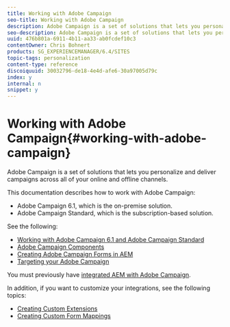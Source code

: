 ```yaml
---
title: Working with Adobe Campaign
seo-title: Working with Adobe Campaign
description: Adobe Campaign is a set of solutions that lets you personalize and deliver campaigns across all of your online and offline channels.
seo-description: Adobe Campaign is a set of solutions that lets you personalize and deliver campaigns across all of your online and offline channels.
uuid: 476b801a-6911-4b11-aa33-ab0fcdef10c3
contentOwner: Chris Bohnert
products: SG_EXPERIENCEMANAGER/6.4/SITES
topic-tags: personalization
content-type: reference
discoiquuid: 30032796-de18-4e4d-afe6-30a97005d79c
index: y
internal: n
snippet: y
---
```


# Working with Adobe Campaign{#working-with-adobe-campaign}

Adobe Campaign is a set of solutions that lets you personalize and deliver campaigns across all of your online and offline channels.

This documentation describes how to work with Adobe Campaign:

* Adobe Campaign 6.1, which is the on-premise solution. 
* Adobe Campaign Standard, which is the subscription-based solution.

See the following:

* [Working with Adobe Campaign 6.1 and Adobe Campaign Standard](../../../sites/classic-ui-authoring/using/classic-personalization-ac-campaign.md)
* [Adobe Campaign Components](../../../sites/classic-ui-authoring/using/classic-personalization-ac-components.md)
* [Creating Adobe Campaign Forms in AEM](../../../sites/classic-ui-authoring/using/classic-personalization-ac-forms.md)
* [Targeting your Adobe Campaign](../../../sites/classic-ui-authoring/using/classic-personalization-ac-target.md)

You must previously have [integrated AEM with Adobe Campaign](../../../sites/administering/using/campaign.md).

In addition, if you want to customize your integrations, see the following topics:

* [Creating Custom Extensions](../../../sites/developing/using/extending-campaign-extensions.md)
* [Creating Custom Form Mappings](../../../sites/developing/using/extending-campaign-form-mapping.md)

